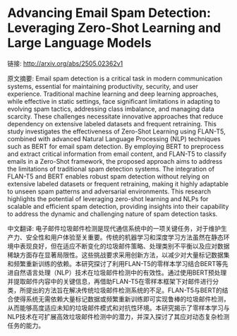 # Advancing Email Spam Detection: Leveraging Zero-Shot Learning and Large Language Models

链接: http://arxiv.org/abs/2505.02362v1

原文摘要:
Email spam detection is a critical task in modern communication systems,
essential for maintaining productivity, security, and user experience.
Traditional machine learning and deep learning approaches, while effective in
static settings, face significant limitations in adapting to evolving spam
tactics, addressing class imbalance, and managing data scarcity. These
challenges necessitate innovative approaches that reduce dependency on
extensive labeled datasets and frequent retraining. This study investigates the
effectiveness of Zero-Shot Learning using FLAN-T5, combined with advanced
Natural Language Processing (NLP) techniques such as BERT for email spam
detection. By employing BERT to preprocess and extract critical information
from email content, and FLAN-T5 to classify emails in a Zero-Shot framework,
the proposed approach aims to address the limitations of traditional spam
detection systems. The integration of FLAN-T5 and BERT enables robust spam
detection without relying on extensive labeled datasets or frequent retraining,
making it highly adaptable to unseen spam patterns and adversarial
environments. This research highlights the potential of leveraging zero-shot
learning and NLPs for scalable and efficient spam detection, providing insights
into their capability to address the dynamic and challenging nature of spam
detection tasks.

中文翻译:
电子邮件垃圾邮件检测是现代通信系统中的一项关键任务，对于维护生产力、安全性和用户体验至关重要。传统的机器学习和深度学习方法虽然在静态环境中表现良好，但在适应不断变化的垃圾邮件策略、处理类别不平衡以及应对数据稀缺方面存在显著局限性。这些挑战要求采用创新方法，以减少对大量标记数据集和频繁重新训练的依赖。本研究探讨了利用FLAN-T5的零样本学习结合BERT等先进自然语言处理（NLP）技术在垃圾邮件检测中的有效性。通过使用BERT预处理并提取邮件内容中的关键信息，再借助FLAN-T5在零样本框架下对邮件进行分类，所提出的方法旨在解决传统垃圾邮件检测系统的不足。FLAN-T5与BERT的结合使得系统无需依赖大量标记数据或频繁重新训练即可实现鲁棒的垃圾邮件检测，从而能够高度适应未知的垃圾邮件模式和对抗性环境。本研究揭示了零样本学习与NLP技术在可扩展高效垃圾邮件检测中的潜力，并深入探讨了其应对动态复杂检测任务的能力。

